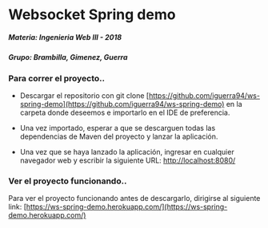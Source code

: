 # Websocket Spring demo

##### Materia: Ingenieria Web III - 2018

##### Grupo: Brambilla, Gimenez, Guerra

### Para correr el proyecto..

- Descargar el repositorio con git clone [https://github.com/iguerra94/ws-spring-demo](https://github.com/iguerra94/ws-spring-demo) en la carpeta donde deseemos e importarlo en el IDE de preferencia. 

- Una vez importado, esperar a que se descarguen todas las dependencias de Maven del proyecto y lanzar la aplicación. 
- Una vez que se haya lanzado la aplicación, ingresar en cualquier navegador web y escribir la siguiente URL: [http://localhost:8080/](http://localhost:8080/) 

### Ver el proyecto funcionando..

Para ver el proyecto funcionando antes de descargarlo, dirigirse al siguiente link: 
[https://ws-spring-demo.herokuapp.com/](https://ws-spring-demo.herokuapp.com/)
